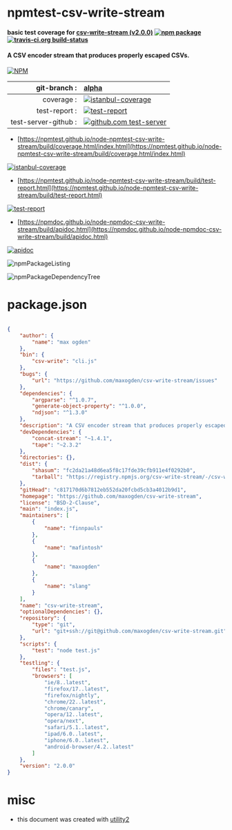 # npmtest-csv-write-stream

#### basic test coverage for  [csv-write-stream (v2.0.0)](https://github.com/maxogden/csv-write-stream)  [![npm package](https://img.shields.io/npm/v/npmtest-csv-write-stream.svg?style=flat-square)](https://www.npmjs.org/package/npmtest-csv-write-stream) [![travis-ci.org build-status](https://api.travis-ci.org/npmtest/node-npmtest-csv-write-stream.svg)](https://travis-ci.org/npmtest/node-npmtest-csv-write-stream)

#### A CSV encoder stream that produces properly escaped CSVs.

[![NPM](https://nodei.co/npm/csv-write-stream.png?downloads=true&downloadRank=true&stars=true)](https://www.npmjs.com/package/csv-write-stream)

| git-branch : | [alpha](https://github.com/npmtest/node-npmtest-csv-write-stream/tree/alpha)|
|--:|:--|
| coverage : | [![istanbul-coverage](https://npmtest.github.io/node-npmtest-csv-write-stream/build/coverage.badge.svg)](https://npmtest.github.io/node-npmtest-csv-write-stream/build/coverage.html/index.html)|
| test-report : | [![test-report](https://npmtest.github.io/node-npmtest-csv-write-stream/build/test-report.badge.svg)](https://npmtest.github.io/node-npmtest-csv-write-stream/build/test-report.html)|
| test-server-github : | [![github.com test-server](https://npmtest.github.io/node-npmtest-csv-write-stream/GitHub-Mark-32px.png)](https://npmtest.github.io/node-npmtest-csv-write-stream/build/app/index.html) | | build-artifacts : | [![build-artifacts](https://npmtest.github.io/node-npmtest-csv-write-stream/glyphicons_144_folder_open.png)](https://github.com/npmtest/node-npmtest-csv-write-stream/tree/gh-pages/build)|

- [https://npmtest.github.io/node-npmtest-csv-write-stream/build/coverage.html/index.html](https://npmtest.github.io/node-npmtest-csv-write-stream/build/coverage.html/index.html)

[![istanbul-coverage](https://npmtest.github.io/node-npmtest-csv-write-stream/build/screenCapture.buildCi.browser.%252Ftmp%252Fbuild%252Fcoverage.lib.html.png)](https://npmtest.github.io/node-npmtest-csv-write-stream/build/coverage.html/index.html)

- [https://npmtest.github.io/node-npmtest-csv-write-stream/build/test-report.html](https://npmtest.github.io/node-npmtest-csv-write-stream/build/test-report.html)

[![test-report](https://npmtest.github.io/node-npmtest-csv-write-stream/build/screenCapture.buildCi.browser.%252Ftmp%252Fbuild%252Ftest-report.html.png)](https://npmtest.github.io/node-npmtest-csv-write-stream/build/test-report.html)

- [https://npmdoc.github.io/node-npmdoc-csv-write-stream/build/apidoc.html](https://npmdoc.github.io/node-npmdoc-csv-write-stream/build/apidoc.html)

[![apidoc](https://npmdoc.github.io/node-npmdoc-csv-write-stream/build/screenCapture.buildCi.browser.%252Ftmp%252Fbuild%252Fapidoc.html.png)](https://npmdoc.github.io/node-npmdoc-csv-write-stream/build/apidoc.html)

![npmPackageListing](https://npmtest.github.io/node-npmtest-csv-write-stream/build/screenCapture.npmPackageListing.svg)

![npmPackageDependencyTree](https://npmtest.github.io/node-npmtest-csv-write-stream/build/screenCapture.npmPackageDependencyTree.svg)



# package.json

```json

{
    "author": {
        "name": "max ogden"
    },
    "bin": {
        "csv-write": "cli.js"
    },
    "bugs": {
        "url": "https://github.com/maxogden/csv-write-stream/issues"
    },
    "dependencies": {
        "argparse": "^1.0.7",
        "generate-object-property": "^1.0.0",
        "ndjson": "^1.3.0"
    },
    "description": "A CSV encoder stream that produces properly escaped CSVs.",
    "devDependencies": {
        "concat-stream": "~1.4.1",
        "tape": "~2.3.2"
    },
    "directories": {},
    "dist": {
        "shasum": "fc2da21a48d6ea5f8c17fde39cfb911e4f0292b0",
        "tarball": "https://registry.npmjs.org/csv-write-stream/-/csv-write-stream-2.0.0.tgz"
    },
    "gitHead": "c817170d6b7812eb552da20fcbd5cb3a4012b9d1",
    "homepage": "https://github.com/maxogden/csv-write-stream",
    "license": "BSD-2-Clause",
    "main": "index.js",
    "maintainers": [
        {
            "name": "finnpauls"
        },
        {
            "name": "mafintosh"
        },
        {
            "name": "maxogden"
        },
        {
            "name": "slang"
        }
    ],
    "name": "csv-write-stream",
    "optionalDependencies": {},
    "repository": {
        "type": "git",
        "url": "git+ssh://git@github.com/maxogden/csv-write-stream.git"
    },
    "scripts": {
        "test": "node test.js"
    },
    "testling": {
        "files": "test.js",
        "browsers": [
            "ie/8..latest",
            "firefox/17..latest",
            "firefox/nightly",
            "chrome/22..latest",
            "chrome/canary",
            "opera/12..latest",
            "opera/next",
            "safari/5.1..latest",
            "ipad/6.0..latest",
            "iphone/6.0..latest",
            "android-browser/4.2..latest"
        ]
    },
    "version": "2.0.0"
}
```



# misc
- this document was created with [utility2](https://github.com/kaizhu256/node-utility2)
